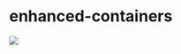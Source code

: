# enhanced-containers
![](https://api.ghprofile.me/view?username=sh-wayz-enhanced-containers&label=views&style=for-the-badge)

